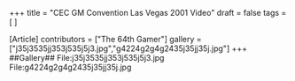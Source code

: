 +++
title = "CEC GM Convention Las Vegas 2001 Video"
draft = false
tags = [ ]

[Article]
contributors = ["The 64th Gamer"]
gallery = ["j35j3535jj353j535j5j3.jpg","g4224g2g4g2435j35jj35j.jpg"]
+++
##Gallery##
<gallery>
File:j35j3535jj353j535j5j3.jpg
File:g4224g2g4g2435j35jj35j.jpg
</gallery>